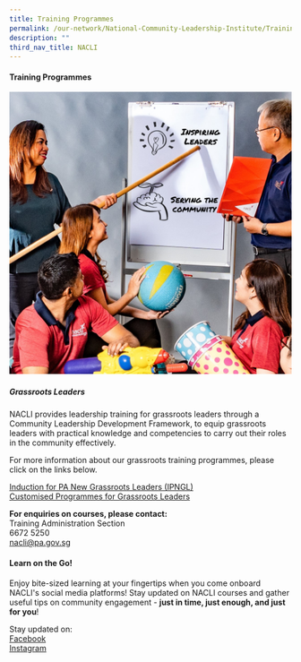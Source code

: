```yaml
---
title: Training Programmes
permalink: /our-network/National-Community-Leadership-Institute/Training-Programmes
description: ""
third_nav_title: NACLI
---
```

#### Training Programmes
![NACLI Training Programmes](/images/Our%20Network/NACLI/NACLI%20-%20Training%20Programmes%20(Website).jpg) 
##### Grassroots Leaders

NACLI provides leadership training for grassroots leaders through a Community Leadership Development Framework, to equip grassroots leaders with practical knowledge and competencies to carry out their roles in the community effectively.

For more information about our grassroots training programmes, please click on the links below.

[Induction for PA New Grassroots Leaders (IPNGL)](#)<br>
[Customised Programmes for Grassroots Leaders](#)<br>

**For enquiries on courses, please contact:**<br>
Training Administration Section<br>
6672 5250<br>
[nacli@pa.gov.sg](nacli@pa.gov.sg)
#### Learn on the Go!

Enjoy bite-sized learning at your fingertips when you come onboard NACLI's social media platforms! Stay updated on NACLI courses and gather useful tips on community engagement - **just in time, just enough, and just for you**!

Stay updated on: <br>
[Facebook](https://www.facebook.com/login/?next=https%3A%2F%2Fwww.facebook.com%2Fnaclisg) <br>
[Instagram](https://www.instagram.com/accounts/login/?next=/naclisg/)